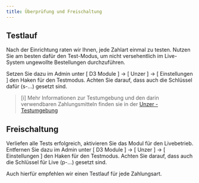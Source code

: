```yaml
---
title: Überprüfung und Freischaltung
---
```


## Testlauf

Nach der Einrichtung raten wir Ihnen, jede Zahlart einmal zu testen. Nutzen Sie am besten dafür den Test-Modus, um nicht versehentlich im Live-System ungewollte Bestellungen durchzuführen.

Setzen Sie dazu im Admin unter [ D3 Module ] -> [ Unzer ] -> [ Einstellungen ] den Haken für den Testmodus. Achten Sie darauf, dass auch die Schlüssel dafür (s-...) gesetzt sind.

> [i] Mehr Informationen zur Testumgebung und den darin verwendbaren Zahlungsmitteln finden sie in der [Unzer - Testumgebung](https://dev.unzer.de/testumgebung/)

## Freischaltung

Verliefen alle Tests erfolgreich, aktivieren Sie das Modul für den Livebetrieb. Entfernen Sie dazu im Admin unter [ D3 Module ] -> [ Unzer ] -> [ Einstellungen ] den Haken für den Testmodus. Achten Sie darauf, dass auch die Schlüssel für Live (p-...) gesetzt sind.

Auch hierfür empfehlen wir einen Testlauf für jede Zahlungsart.
